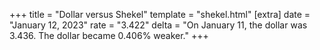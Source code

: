 +++
title = "Dollar versus Shekel"
template = "shekel.html"
[extra]
date = "January 12, 2023"
rate = "3.422"
delta = "On January 11, the dollar was 3.436. The dollar became 0.406% weaker."
+++
